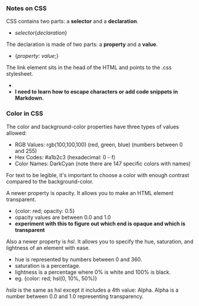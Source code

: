 ### Notes on CSS

CSS contains two parts: a **selector** and a **declaration**.

- *selector*{*declaration*}

The declaration is made of two parts: a **property** and a **value**.

- {*property*: *value*;}

The link element sits in the head of the HTML and points to the .css stylesheet.

- <link href="css/styles.css" type="test/css" rel="stylesheet" />
- **I need to learn how to escape characters or add code snippets in Markdown.**

### Color in CSS

The color and background-color properties have three types of values allowed:

- RGB Values: rgb(100,100,100) (red, green, blue) (numbers between 0 and 255)
- Hex Codes: #a1b2c3 (hexadecimal: 0 - f)
- Color Names: DarkCyan (note there are 147 specific colors with names)

For text to be legible, it's important to choose a color with enough contrast compared to the background-color.

A newer property is opacity. It allows you to make an HTML element transparent.

- {color: red; opacity: 0.5}
- opacity values are between 0.0 and 1.0
- **experiment with this to figure out which end is opaque and which is transparent**

Also a newer property is *hsl*. It allows you to specify the hue, saturation, and lightness of an element with ease.

- hue is represented by numbers between 0 and 360.
- saturation is a percentage.
- lightness is a percentage where 0% is white and 100% is black.
- eg. {color: red; hsl(0, 10%, 50%)}

*hsla* is the same as hsl except it includes a 4th value: Alpha. Alpha is a number between 0.0 and 1.0 representing transparency.